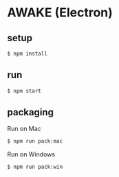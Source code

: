 AWAKE (Electron)
================


## setup

```bash
$ npm install
```


## run

```bash
$ npm start
```


## packaging

Run on Mac
```bash
$ npm run pack:mac
```

Run on Windows
```bash
$ npm run pack:win
```
